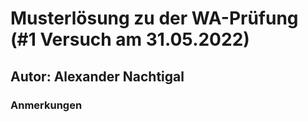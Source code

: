 # Musterlösung zu der WA-Prüfung (#1 Versuch am 31.05.2022)

## Autor: Alexander Nachtigal

### Anmerkungen
